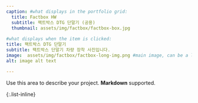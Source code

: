 ```yaml
---
caption: #what displays in the portfolio grid:
  title: Factbox HW
  subtitle: 팩트박스 DTG 단말기 (공용)
  thumbnail: assets/img/factbox/factbox-box.jpg
  
#what displays when the item is clicked:
title: 팩트박스 DTG 단말기
subtitle: 팩트박스 단말기 차량 장착 사진입니다.
image:  assets/img/factbox/factbox-long-img.png #main image, can be a link or a file in assets/img/portfolio
alt: image alt text

---
```

Use this area to describe your project. **Markdown** supported.

<!-- optional info list (delete if not using): -->

{:.list-inline} 
<!-- - Date: ㅇㅇㅇ
- Client: ㅁㅁ
- Category: ㅁㄴㅇ -->

